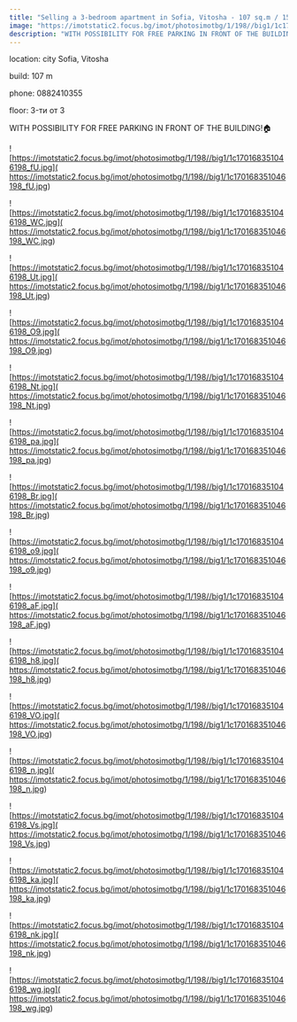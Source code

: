 ```yaml
---
title: "Selling a 3-bedroom apartment in Sofia, Vitosha - 107 sq.m / 159,990 EUR :: imot.bg Ad."
image: "https://imotstatic2.focus.bg/imot/photosimotbg/1/198//big1/1c170168351046198_fa.jpg"
description: "WITH POSSIBILITY FOR FREE PARKING IN FRONT OF THE BUILDING!🏠"
---
```


location: city Sofia, Vitosha

build: 107 m

phone: 0882410355

floor: 3-ти от 3

WITH POSSIBILITY FOR FREE PARKING IN FRONT OF THE BUILDING!🏠


![https://imotstatic2.focus.bg/imot/photosimotbg/1/198//big1/1c170168351046198_fU.jpg]( https://imotstatic2.focus.bg/imot/photosimotbg/1/198//big1/1c170168351046198_fU.jpg)


![https://imotstatic2.focus.bg/imot/photosimotbg/1/198//big1/1c170168351046198_WC.jpg]( https://imotstatic2.focus.bg/imot/photosimotbg/1/198//big1/1c170168351046198_WC.jpg)


![https://imotstatic2.focus.bg/imot/photosimotbg/1/198//big1/1c170168351046198_Ut.jpg]( https://imotstatic2.focus.bg/imot/photosimotbg/1/198//big1/1c170168351046198_Ut.jpg)


![https://imotstatic2.focus.bg/imot/photosimotbg/1/198//big1/1c170168351046198_O9.jpg]( https://imotstatic2.focus.bg/imot/photosimotbg/1/198//big1/1c170168351046198_O9.jpg)


![https://imotstatic2.focus.bg/imot/photosimotbg/1/198//big1/1c170168351046198_Nt.jpg]( https://imotstatic2.focus.bg/imot/photosimotbg/1/198//big1/1c170168351046198_Nt.jpg)


![https://imotstatic2.focus.bg/imot/photosimotbg/1/198//big1/1c170168351046198_pa.jpg]( https://imotstatic2.focus.bg/imot/photosimotbg/1/198//big1/1c170168351046198_pa.jpg)


![https://imotstatic2.focus.bg/imot/photosimotbg/1/198//big1/1c170168351046198_Br.jpg]( https://imotstatic2.focus.bg/imot/photosimotbg/1/198//big1/1c170168351046198_Br.jpg)


![https://imotstatic2.focus.bg/imot/photosimotbg/1/198//big1/1c170168351046198_o9.jpg]( https://imotstatic2.focus.bg/imot/photosimotbg/1/198//big1/1c170168351046198_o9.jpg)


![https://imotstatic2.focus.bg/imot/photosimotbg/1/198//big1/1c170168351046198_aF.jpg]( https://imotstatic2.focus.bg/imot/photosimotbg/1/198//big1/1c170168351046198_aF.jpg)


![https://imotstatic2.focus.bg/imot/photosimotbg/1/198//big1/1c170168351046198_h8.jpg]( https://imotstatic2.focus.bg/imot/photosimotbg/1/198//big1/1c170168351046198_h8.jpg)


![https://imotstatic2.focus.bg/imot/photosimotbg/1/198//big1/1c170168351046198_VO.jpg]( https://imotstatic2.focus.bg/imot/photosimotbg/1/198//big1/1c170168351046198_VO.jpg)


![https://imotstatic2.focus.bg/imot/photosimotbg/1/198//big1/1c170168351046198_n.jpg]( https://imotstatic2.focus.bg/imot/photosimotbg/1/198//big1/1c170168351046198_n.jpg)


![https://imotstatic2.focus.bg/imot/photosimotbg/1/198//big1/1c170168351046198_Vs.jpg]( https://imotstatic2.focus.bg/imot/photosimotbg/1/198//big1/1c170168351046198_Vs.jpg)


![https://imotstatic2.focus.bg/imot/photosimotbg/1/198//big1/1c170168351046198_ka.jpg]( https://imotstatic2.focus.bg/imot/photosimotbg/1/198//big1/1c170168351046198_ka.jpg)


![https://imotstatic2.focus.bg/imot/photosimotbg/1/198//big1/1c170168351046198_nk.jpg]( https://imotstatic2.focus.bg/imot/photosimotbg/1/198//big1/1c170168351046198_nk.jpg)


![https://imotstatic2.focus.bg/imot/photosimotbg/1/198//big1/1c170168351046198_wg.jpg]( https://imotstatic2.focus.bg/imot/photosimotbg/1/198//big1/1c170168351046198_wg.jpg)


